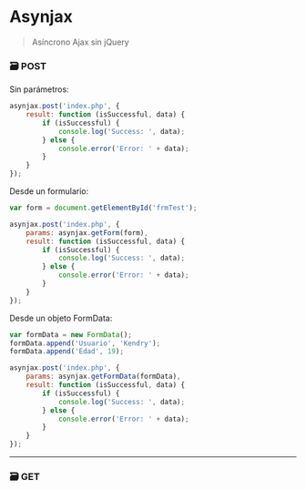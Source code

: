 # Asynjax 
> Asíncrono Ajax sin jQuery


### 🗃️ POST

Sin parámetros:
```js
asynjax.post('index.php', {
	result: function (isSuccessful, data) {
		if (isSuccessful) {
			console.log('Success: ', data);
		} else {
			console.error('Error: ' + data);
		}
	}
});
```

Desde un formulario:
```js
var form = document.getElementById('frmTest');

asynjax.post('index.php', {
	params: asynjax.getForm(form),
	result: function (isSuccessful, data) {
		if (isSuccessful) {
			console.log('Success: ', data);
		} else {
			console.error('Error: ' + data);
		}
	}
});
```

Desde un objeto FormData:
```js
var formData = new FormData();
formData.append('Usuario', 'Kendry');
formData.append('Edad', 19);

asynjax.post('index.php', {
	params: asynjax.getFormData(formData),
	result: function (isSuccessful, data) {
		if (isSuccessful) {
			console.log('Success: ', data);
		} else {
			console.error('Error: ' + data);
		}
	}
});
```

---
### 🗃️ GET


